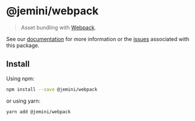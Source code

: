 # @jemini/webpack

> Asset bundling with [Webpack](https://webpack.js.org/).

See our [documentation](#) for more information or the [issues](https://github.com/aniftyco/jemini/issues?utf8=%E2%9C%93&q=is%3Aissue+is%3Aopen+label%3A%22pkg%3A+webpack%22) associated with this package.

## Install

Using npm:

```sh
npm install --save @jemini/webpack
```

or using yarn:

```sh
yarn add @jemini/webpack
```
